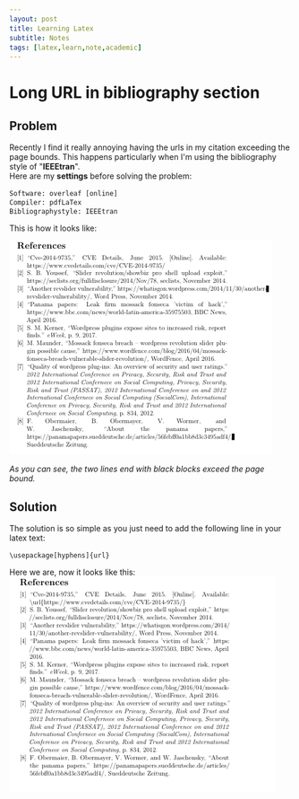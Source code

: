 ```yaml
---
layout: post
title: Learning Latex
subtitle: Notes
tags: [latex,learn,note,academic]
---
```


# Long URL in bibliography section
## Problem
Recently I find it really annoying having the urls in my citation exceeding the page bounds. This happens particularly when I'm using the bibliography style of "**IEEEtran**".  
Here are my **settings** before solving the problem:
```
Software: overleaf [online]  
Compiler: pdfLaTex  
Bibliographystyle: IEEEtran  
```

This is how it looks like:  

![Wrong Format](/img/posts/2019-06-09-learning-latex/wrong-format.png)

_As you can see, the two lines end with black blocks exceed the page bound._

## Solution
The solution is so simple as you just need to add the following line in your latex text:  
```
\usepackage[hyphens]{url}
```

Here we are, now it looks like this:  
![Correct Format](/img/posts/2019-06-09-learning-latex/correct-format.png)




